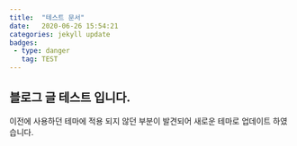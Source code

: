 ```yaml
---
title:  "테스트 문서"
date:   2020-06-26 15:54:21
categories: jekyll update
badges:
 - type: danger
   tag: TEST
---
```


## 블로그 글 테스트 입니다.

이전에 사용하던 테마에 적용 되지 않던 부분이 발견되어 새로운 테마로 업데이트 하였습니다.

